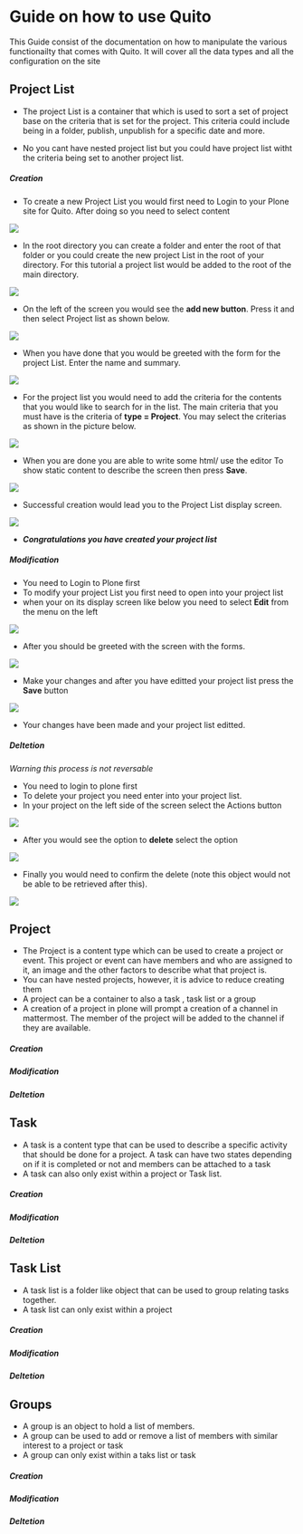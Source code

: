 Guide on how to use Quito
==========================

This Guide consist of the documentation on how to manipulate the various functionailty that comes with Quito. 
It will cover all the data types and all the configuration on the site

Project List
-------------
- The project List is a container that which is used to sort a set of project base on the criteria that is set for the project. This criteria could include being in a folder, publish, unpublish for a specific date and more.

- No you cant have nested project list but you could have project list witht the criteria being set to another project list.  

##### Creation
- To create a new Project List you would first need to Login to your Plone site for Quito. After doing so you need to select content 

![](images/projectList/toContents.png)

- In the root directory you can create a folder and enter the root of that folder or you could create the new project List in the root of your directory. For this tutorial a project list would be added to the root of the main directory. 

![](images/projectList/toContent.png)

- On the left of the screen you would see the **add new button**. Press it and then select Project list as shown below.

![](images/projectList/addProlist.png)

- When you have done that you would be greeted with the form for the project List. Enter the name and summary.

![](images/projectList/add_p_list_screen.png)

- For the project list you would need to add the criteria for the contents that you would like to search for in the list. The main criteria that you must have is the criteria of **type = Project**. You may select the criterias as shown in the picture below. 

![](images/projectList/add_p_list_screen2.png)

- When you are done you are able to write some html/ use the editor To show static content to describe the screen then press **Save**.

![](images/projectList/save_Plist.png)

- Successful creation would lead you to the Project List display screen. 

![](images/projectList/plistcreated.png)

- ***Congratulations you have created your project list***

##### Modification
- You need to Login to Plone first
- To modify your project List you first need to open into your project list 
- when your on its display screen like below you need to select **Edit** from the menu on the left

![](images/projectList/edit_plist.png)

- After you should be greeted with the screen with the forms.

![](images/projectList/edit_plist_screen1.png)

- Make your changes and after you have editted your project list press the **Save** button

![](images/projectList/save_plist_edit.png)

- Your changes have been made and your project list editted.

##### Deltetion
*Warning this process is not reversable*
- You need to login to plone first 
- To delete your project you need enter into your project list. 
- In your project on the left side of the screen select the Actions button

![](images/projectList/go_to_del_plist.png)

- After you would see the option to **delete** select the option

![](images/projectList/plist_press_del.png)

- Finally you would need to confirm the delete (note this object would not be able to be retrieved after this).

![](images/projectList/confirm_plist_del.png)

Project
--------
- The Project is a content type which can be used to create a project or event. This project or event can have members and who are assigned to it, an image and the other factors to describe what that project is. 
- You can have nested projects, however, it is advice to reduce creating them
- A project can be a container to also a task , task list or a group
- A creation of a project in plone will prompt a creation of a channel in mattermost. The member of the project will be added to the channel if they are available. 

##### Creation

##### Modification

##### Deltetion

Task
-----
- A task is a content type that can be used to describe a specific activity that should be done for a project. A task can have two states depending on if it is completed or not and members can be attached to a task
- A task can also only exist within a project or Task list. 

##### Creation

##### Modification

##### Deltetion

Task List
----------
- A task list is a folder like object that can be used to group relating tasks together.
- A task list can only exist within a project

##### Creation

##### Modification

##### Deltetion

Groups
------
- A group is an object to hold a list of members. 
- A group can be used to add or remove a list of members with similar interest to a project or task
- A group can only exist within a taks list or task

##### Creation

##### Modification

##### Deltetion